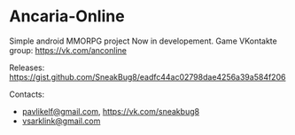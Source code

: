 # Ancaria-Online

Simple android MMORPG project
Now in developement.
Game VKontakte group: https://vk.com/anconline


Releases: https://gist.github.com/SneakBug8/eadfc44ac02798dae4256a39a584f206

Contacts:
*  pavlikelf@gmail.com, https://vk.com/sneakbug8
*  vsarklink@gmail.com
